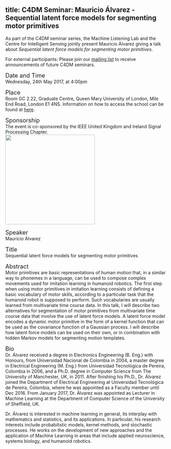 title: C4DM Seminar: Mauricio Álvarez - Sequential latent force models for segmenting motor primitives 
-----------------

As part of the C4DM seminar series, the Machine Listening Lab and the Centre for Intelligent Sensing jointly present Mauricio Álvarez giving a talk about <em>Sequential latent force models for segmenting motor primitives</em>.

<p>For external participants: Please join our <a href="/seminars.html">mailing list</a> to receive announcements of future C4DM seminars.</p>

<span style="font-size: 130%;">Date and Time</span></br>
Wednesday, 24th May 2017, at 4:00pm

<span style="font-size: 130%;">Place</span></br>
Room GC 2.22, Graduate Centre, Queen Mary University of London, Mile End Road, London E1 4NS. Information on how to access the school can be found at <a href="http://www.eecs.qmul.ac.uk/contact-us/">here</a>.

<span style="font-size: 130%;">Sponsorship</span></br>
The event is co-sponsored by the IEEE United Kingdom and Ireland Signal Processing Chapter.<br />
<img style="width:20em;" src="https://signalprocessingsociety.org/sites/all/themes/evolve_sub/assets/images/sps-logo.png" />

<span style="font-size: 130%;">Speaker</span></br>
Mauricio Álvarez

<span style="font-size: 130%;">Title</span></br>
Sequential latent force models for segmenting motor primitives 

<span style="font-size: 130%;">Abstract</span></br>
Motor primitives are basic representations of human motion that, in a similar way to phonemes in a language, can be used to compose complex movements used for imitation learning in humanoid robotics. The first step when using motor primitives in imitation learning consists of defining a basic vocabulary of motor skills, according to a particular task that the humanoid robot is supposed to perform. Such vocabularies are usually learned from multivariate time course data. In this talk, I will describe two alternatives for segmentation of motor primitives from multivariate time course data that involve the use of latent force models. A latent force model encodes a dynamic motor primitive in the form of a kernel function that can be used as the covariance function of a Gaussian process. I will describe how latent force models can be used on their own, or in combination with hidden Markov models for segmenting motion templates. 

<span style="font-size: 130%;">Bio</span></br>
Dr. Álvarez  received a degree in Electronics Engineering (B. Eng.) with Honours, from Universidad Nacional de Colombia in 2004, a master degree in Electrical Engineering (M. Eng.) from Universidad Tecnológica de Pereira, Colombia in 2006, and a Ph.D. degree in Computer Science from The University of Manchester, UK, in 2011. After finishing his Ph.D., Dr. Álvarez joined the Department of Electrical Engineering at Universidad Tecnológica de Pereira, Colombia, where he was appointed as a Faculty member until Dec 2016. From January 2017, Dr. Álvarez was appointed as Lecturer in Machine Learning at the Department of Computer Science of the University of Sheffield, UK.

Dr. Álvarez is interested in machine learning in general, its interplay with mathematics and statistics, and its applications. In particular, his research interests include probabilistic models, kernel methods, and stochastic processes. He works on the development of new approaches and the application of Machine Learning in areas that include applied neuroscience, systems biology, and humanoid robotics.

